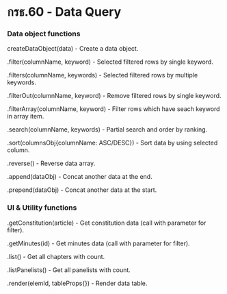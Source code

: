 # กรธ.60 - Data Query

### Data object functions

createDataObject(data) - Create a data object. 

.filter(columnName, keyword) - Selected filtered rows by single keyword.

.filters(columnName, keywords) - Selected filtered rows by multiple keywords.

.filterOut(columnName, keyword) - Remove filtered rows by single keyword.

.filterArray(columnName, keyword) - Filter rows which have seach keyword in array item.

.search(columnName, keywords) - Partial search and order by ranking.

.sort(columnsObj{columnName: ASC/DESC}) - Sort data by using selected column.

.reverse() - Reverse data array.

.append(dataObj) - Concat another data at the end.

.prepend(dataObj) - Concat another data at the start.

### UI & Utility functions

.getConstitution(article) - Get constitution data (call with parameter for filter).

.getMinutes(id) - Get minutes data (call with parameter for filter).

.list() - Get all chapters with count.

.listPanelists() - Get all panelists with count.

.render(elemId, tableProps{}) - Render data table.
